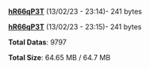 [**hR66qP3T**](/data/hR66qP3T.txt) (13/02/23 - 23:14)- 241 bytes

[**hR66qP3T**](/data/hR66qP3T.txt) (13/02/23 - 23:15)- 241 bytes

**Total Datas**: 9797

**Total Size**: 64.65 MB / 64.7 MB